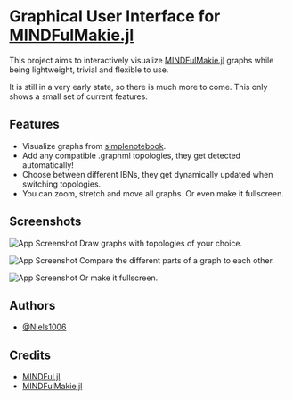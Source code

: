 
# Graphical User Interface for [MINDFulMakie.jl](https://github.com/UniStuttgart-IKR/MINDFulMakie.jl)

This project aims to interactively visualize [MINDFulMakie.jl](https://github.com/UniStuttgart-IKR/MINDFulMakie.jl) graphs while being lightweight, trivial and flexible to use. 

It is still in a very early state, so there is much more to come. This only shows a small set of current features.


## Features

- Visualize graphs from [simplenotebook](https://unistuttgart-ikr.github.io/MINDFulNotebookExamples.jl/simplenotebookexample.html).
- Add any compatible .graphml topologies, they get detected automatically!
- Choose between different IBNs, they get dynamically updated when switching topologies.
- You can zoom, stretch and move all graphs. Or even make it fullscreen.


## Screenshots

![App Screenshot](https://i.imgur.com/561Cu5J.png)
Draw graphs with topologies of your choice.

![App Screenshot](https://i.imgur.com/xU1wWht.png)
Compare the different parts of a graph to each other.

![App Screenshot](https://i.imgur.com/7oVSTz7.png)
Or make it fullscreen.


## Authors

- [@Niels1006](https://www.github.com/niels1006)


## Credits

- [MINDFul.jl](https://github.com/UniStuttgart-IKR/MINDFul.jl)
- [MINDFulMakie.jl](https://github.com/UniStuttgart-IKR/MINDFulMakie.jl)

